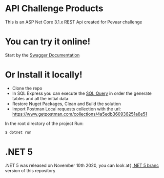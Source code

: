 # API Challenge Products

This is an ASP Net Core 3.1.x REST Api created for Pevaar challenge
# You can try it online!
Start by the [Swagger Documentation](http://juan-api-products.azurewebsites.net/swagger/index.html) 
# Or Install it locally!

  - Clone the repo
  - In SQL Express you can execute the [SQL Query](https://github.com/Shanks97/ChallengeAPIPevaar/blob/master/ChallengeDataObjects/ChallengeQuery.sql) in order the generate tables and all the initial data
  - Restore Nuget Packages, Clean and Build the solution
  - Import Postman Local requests collection with the url: https://www.getpostman.com/collections/4a5edb360936251a6e51

In the root directory of the project
Run:
```sh
$ dotnet run
```

# .NET 5

.NET 5 was released on November 10th 2020, you can look at{ [.NET 5 branc](https://github.com/Shanks97/ChallengeAPIPevaar/tree/Upgrade_NET_5) version of this repository 
